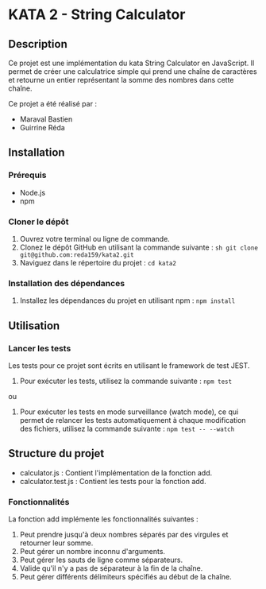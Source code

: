 # KATA 2 - String Calculator

## Description

Ce projet est une implémentation du kata String Calculator en JavaScript. Il permet de créer une calculatrice simple qui prend une chaîne de caractères et retourne un entier représentant la somme des nombres dans cette chaîne.

Ce projet a été réalisé par :
- Maraval Bastien
- Guirrine Réda

## Installation

### Prérequis

- Node.js
- npm

### Cloner le dépôt

1. Ouvrez votre terminal ou ligne de commande.
2. Clonez le dépôt GitHub en utilisant la commande suivante :
   ```sh git clone git@github.com:reda159/kata2.git```
3. Naviguez dans le répertoire du projet :
  ```cd kata2```

### Installation des dépendances

1. Installez les dépendances du projet en utilisant npm :
   ```npm install```

## Utilisation

### Lancer les tests

Les tests pour ce projet sont écrits en utilisant le framework de test JEST.

1. Pour exécuter les tests, utilisez la commande suivante :
   ```npm test```

ou

1. Pour exécuter les tests en mode surveillance (watch mode), ce qui permet de relancer les tests automatiquement à chaque modification des fichiers, utilisez la commande suivante :
   ```npm test -- --watch```

## Structure du projet

- calculator.js : Contient l'implémentation de la fonction add.
- calculator.test.js : Contient les tests pour la fonction add.

### Fonctionnalités

La fonction add implémente les fonctionnalités suivantes :

1. Peut prendre jusqu'à deux nombres séparés par des virgules et retourner leur somme.
2. Peut gérer un nombre inconnu d'arguments.
3. Peut gérer les sauts de ligne comme séparateurs.
4. Valide qu'il n'y a pas de séparateur à la fin de la chaîne.
5. Peut gérer différents délimiteurs spécifiés au début de la chaîne.
